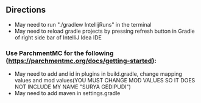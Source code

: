 ## Directions
- May need to run "./gradlew IntellijRuns" in the terminal
- May need to reload gradle projects by pressing refresh button in Gradle of right side bar of IntelliJ Idea IDE
### Use ParchmentMC for the following (https://parchmentmc.org/docs/getting-started):
- May need to add and id in plugins in build.gradle, change mapping values and mod values(YOU MUST CHANGE MOD VALUES SO IT DOES NOT INCLUDE MY NAME "SURYA GEDIPUDI")
- May need to add maven in settings.gradle
